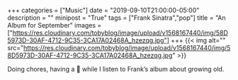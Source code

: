 +++
categories = ["Music"]
date = "2019-09-10T21:00:00-05:00"
description = ""
minipost = "True"
tags = ["Frank Sinatra","pop"]
title = "An Album for September"
images = ["https://res.cloudinary.com/tobyblog/image/upload/v1568167440/img/58D5973D-30AF-4712-9C35-3CA17A02468A_hzezqg.jpg"]
+++
{{< img alt="" src="https://res.cloudinary.com/tobyblog/image/upload/v1568167440/img/58D5973D-30AF-4712-9C35-3CA17A02468A_hzezqg.jpg" >}}

Doing chores, having a 🥃  while I listen to Frank’s album about growing old. 
